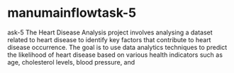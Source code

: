 # manumainflowtask-5
ask-5  The Heart Disease Analysis project involves analysing a dataset related to heart disease to identify key factors that contribute to heart disease occurrence. The goal is to use data analytics techniques to predict the likelihood of heart disease based on various health indicators such as age, cholesterol levels, blood pressure, and
